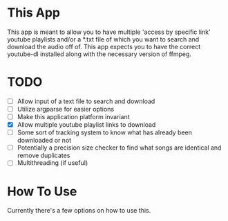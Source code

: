 # This App

This app is meant to allow you to have multiple 'access by specific link' youtube playlists and/or a *.txt file of which you want to search and download the audio off of.
This app expects you to have the correct youtube-dl installed along with the necessary version of ffmpeg.

# TODO

- [ ] Allow input of a text file to search and download
- [ ] Utilize argparse for easier options
- [ ] Make this application platform invariant
- [x] Allow multiple youtube playlist links to download
- [ ] Some sort of tracking system to know what has already been downloaded or not
- [ ] Potentially a precision size checker to find what songs are identical and remove duplicates
- [ ] Multithreading (if useful)

# How To Use

Currently there's a few options on how to use this.